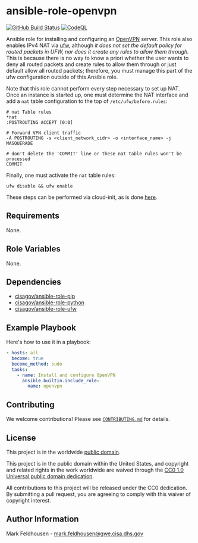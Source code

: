 # ansible-role-openvpn #

[![GitHub Build Status](https://github.com/cisagov/ansible-role-openvpn/workflows/build/badge.svg)](https://github.com/cisagov/ansible-role-openvpn/actions)
[![CodeQL](https://github.com/cisagov/ansible-role-openvpn/workflows/CodeQL/badge.svg)](https://github.com/cisagov/ansible-role-openvpn/actions/workflows/codeql-analysis.yml)

Ansible role for installing and configuring an
[OpenVPN](https://openvpn.net) server.  This role also enables IPv4
NAT via [ufw](https://wiki.ubuntu.com/UncomplicatedFirewall), although
*it does not set the default policy for routed packets in UFW, nor
does it create any rules to allow them through.*  This is because
there is no way to know a priori whether the user wants to deny all
routed packets and create rules to allow them through or just default
allow all routed packets; therefore, you must manage this part of the
ufw configuration outside of this Ansible role.

Note that this role cannot perform every step necessary to set up NAT.
Once an instance is started up, one must determine the NAT interface
and add a `nat` table configuration to the top of
`/etc/ufw/before.rules`:

```console
# nat Table rules
*nat
:POSTROUTING ACCEPT [0:0]

# Forward VPN client traffic
-A POSTROUTING -s <client_network_cidr> -o <interface_name> -j MASQUERADE

# don't delete the 'COMMIT' line or these nat table rules won't be processed
COMMIT
```

Finally, one must activate the `nat` table rules:

```console
ufw disable && ufw enable
```

These steps can be performed via cloud-init, as is done
[here](https://github.com/cisagov/openvpn-server-tf-module/blob/develop/cloudinit/create-iptables-rule-for-nat.sh).

## Requirements ##

None.

## Role Variables ##

None.

<!--
| Variable | Description | Default | Required |
|----------|-------------|---------|----------|
| optional_variable | Describe its purpose. | `default_value` | No |
| required_variable | Describe its purpose. | n/a | Yes |
-->

## Dependencies ##

- [cisagov/ansible-role-pip](https://github.com/cisagov/ansible-role-pip)
- [cisagov/ansible-role-python](https://github.com/cisagov/ansible-role-python)
- [cisagov/ansible-role-ufw](https://github.com/cisagov/ansible-role-ufw)

## Example Playbook ##

Here's how to use it in a playbook:

```yaml
- hosts: all
  become: true
  become_method: sudo
  tasks:
    - name: Install and configure OpenVPN
      ansible.builtin.include_role:
        name: openvpn
```

## Contributing ##

We welcome contributions!  Please see [`CONTRIBUTING.md`](CONTRIBUTING.md) for
details.

## License ##

This project is in the worldwide [public domain](LICENSE).

This project is in the public domain within the United States, and
copyright and related rights in the work worldwide are waived through
the [CC0 1.0 Universal public domain
dedication](https://creativecommons.org/publicdomain/zero/1.0/).

All contributions to this project will be released under the CC0
dedication. By submitting a pull request, you are agreeing to comply
with this waiver of copyright interest.

## Author Information ##

Mark Feldhousen - <mark.feldhousen@gwe.cisa.dhs.gov>
